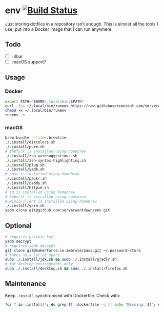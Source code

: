 
# env [![Build Status](https://ci.makerforce.io/api/badges/ambrose/env/status.svg)](https://ci.makerforce.io/ambrose/env)

Just storing dotfiles in a repository isn't enough. This is almost all the tools I use, put into a Docker image that I can run anywhere

## Todo

- [ ] i3bar
- [ ] macOS support?

## Usage

### Docker

```sh
export PATH="$HOME/.local/bin:$PATH"
curl -fLo ~/.local/bin/runenv https://raw.githubusercontent.com/serverwentdown/env/master/.local/bin/runenv
chmod +x ~/.local/bin/runenv
runenv -h
```

### macOS

```sh
brew bundle --file=.brewfile
./.install/dircolors.sh
./.install/pure.sh
# thefuck is installed using homebrew
./.install/zsh-autosuggestions.sh
./.install/zsh-syntax-highlighting.sh
./.install/plug.sh
./.install/yadm.sh
# pass is installed using homebrew
./.install/packr.sh
./.install/caddy.sh
./.install/httpie.sh
# jq is installed using homebrew
# kubectl is installed using homebrew
# minio-client is installed using homebrew
./.install/yarn.sh
yadm clone git@github.com:serverwentdown/env.git
```

## Optional

```sh
# requires private key
yadm decrypt
# requires yadm decrypt
git clone git@makerforce.io:ambrose/pass.git ~/.password-store
# takes up a lot of space
sudo ./.install/jdk.sh && sudo ./.install/gradlr.sh
# for desktop environments only
sudo ./.install/desktop.sh && sudo ./.install/firefox.sh
```

## Maintenance

Keep `.install` synchronised with Dockerfile. Check with:

```sh
for f in .install/*; do grep $f .dockerfile -q || echo "Missing: $f"; done
```

